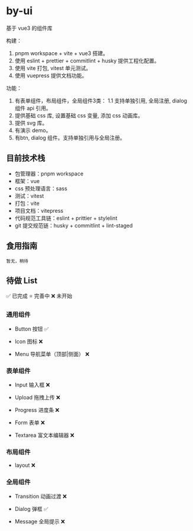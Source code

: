 # by-ui

基于 vue3 的组件库

构建：

1. pnpm workspace + vite + vue3 搭建。
2. 使用 eslint + prettier + commitlint + husky 提供工程化配置。
3. 使用 vite 打包, vitest 单元测试。
4. 使用 vuepress 提供文档功能。

功能：

1. 有表单组件，布局组件，全局组件3类：
   1.1 支持单独引用, 全局注册, dialog 组件 api 引用。
2. 提供基础 css 库, 设置基础 css 变量, 添加 css 动画库。
3. 提供 svg 库。
4. 有演示 demo。
5. 有btn, dialog 组件。支持单独引用与全局注册。

## 目前技术栈

- 包管理器：pnpm workspace
- 框架：vue
- css 预处理语言：sass
- 测试：vitest
- 打包：vite
- 项目文档：vitepress
- 代码规范工具链：eslint + prittier + stylelint
- git 提交规范链：husky + commitlint + lint-staged

## 食用指南

```
暂无，稍待
```

## 待做 List

✅ 已完成 ⭐️ 完善中 ❌ 未开始

### 通用组件

- Button 按钮 ✅

- Icon 图标 ❌

- Menu 导航菜单（顶部|侧面） ❌

### 表单组件

- Input 输入框 ❌

- Upload 拖拽上传 ❌

- Progress 进度条 ❌

- Form 表单 ❌

- Textarea 富文本编辑器 ❌

### 布局组件

- layout ❌

### 全局组件

- Transition 动画过渡 ❌

- Dialog 弹框 ✅

- Message 全局提示 ❌
